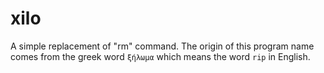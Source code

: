 # xilo
A simple replacement of "rm" command.
The origin of this program name comes from the greek word `ξήλωμα` which means the word `rip` in English.
